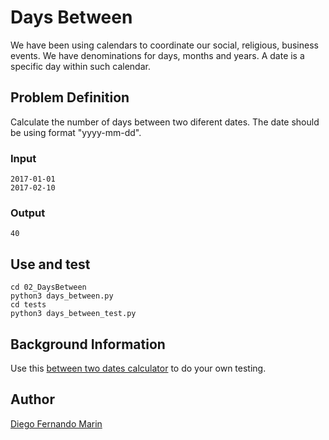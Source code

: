 # Days Between

We have been using calendars to coordinate our social, religious, business events. We have denominations for days, months and years. A date is a specific day within such calendar. 

## Problem Definition

Calculate the number of days between two diferent dates. The date should be using format "yyyy-mm-dd".

### Input

    2017-01-01
    2017-02-10

### Output

    40

## Use and test

    cd 02_DaysBetween
    python3 days_between.py
    cd tests
    python3 days_between_test.py

## Background Information

Use this [between two dates calculator](https://www.timeanddate.com/date/duration.html) to do your own testing.

## Author

[Diego Fernando Marin](https://github.com/dfmarin)

